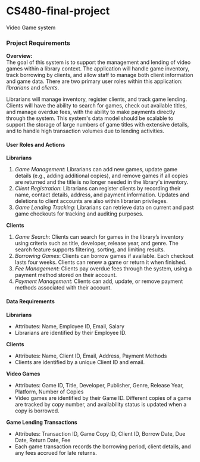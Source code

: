 # CS480-final-project
Video Game system




### Project Requirements

**Overview:**  
The goal of this system is to support the management and lending of video games within a library context. The application will handle game inventory, track borrowing by clients, and allow staff to manage both client information and game data. There are two primary user roles within this application: *librarians* and *clients*. 

Librarians will manage inventory, register clients, and track game lending. Clients will have the ability to search for games, check out available titles, and manage overdue fees, with the ability to make payments directly through the system. This system's data model should be scalable to support the storage of large numbers of game titles with extensive details, and to handle high transaction volumes due to lending activities.

#### User Roles and Actions

**Librarians**  
1. *Game Management*: Librarians can add new games, update game details (e.g., adding additional copies), and remove games if all copies are returned and the title is no longer needed in the library's inventory.
2. *Client Registration*: Librarians can register clients by recording their name, contact details, address, and payment information. Updates and deletions to client accounts are also within librarian privileges.
3. *Game Lending Tracking*: Librarians can retrieve data on current and past game checkouts for tracking and auditing purposes.

**Clients**  
1. *Game Search*: Clients can search for games in the library’s inventory using criteria such as title, developer, release year, and genre. The search feature supports filtering, sorting, and limiting results.
2. *Borrowing Games*: Clients can borrow games if available. Each checkout lasts four weeks. Clients can renew a game or return it when finished.
3. *Fee Management*: Clients pay overdue fees through the system, using a payment method stored on their account. 
4. *Payment Management*: Clients can add, update, or remove payment methods associated with their account.

#### Data Requirements

**Librarians**  
- Attributes: Name, Employee ID, Email, Salary  
- Librarians are identified by their Employee ID.

**Clients**  
- Attributes: Name, Client ID, Email, Address, Payment Methods  
- Clients are identified by a unique Client ID and email.

**Video Games**  
- Attributes: Game ID, Title, Developer, Publisher, Genre, Release Year, Platform, Number of Copies  
- Video games are identified by their Game ID. Different copies of a game are tracked by copy number, and availability status is updated when a copy is borrowed.

**Game Lending Transactions**  
- Attributes: Transaction ID, Game Copy ID, Client ID, Borrow Date, Due Date, Return Date, Fee  
- Each game transaction records the borrowing period, client details, and any fees accrued for late returns.

